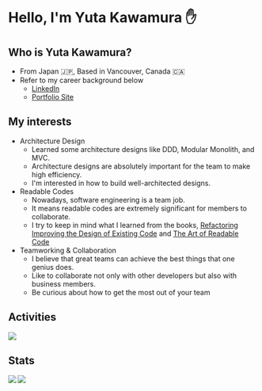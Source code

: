 # Hello, I'm Yuta Kawamura ✋

## Who is Yuta Kawamura?
- From Japan 🇯🇵, Based in Vancouver, Canada 🇨🇦
- Refer to my career background below
  - [LinkedIn](https://www.linkedin.com/in/yuta519/)
  - [Portfolio Site](https://yuta519.github.io/)

## My interests
- Architecture Design
  - Learned some architecture designs like DDD, Modular Monolith, and MVC.
  - Architecture designs are absolutely important for the team to make high efficiency.
  - I'm interested in how to build well-architected designs.
- Readable Codes
  - Nowadays, software engineering is a team job.
  - It means readable codes are extremely significant for members to collaborate.
  - I try to keep in mind what I learned from the books, [Refactoring
    Improving the Design of Existing Code](https://martinfowler.com/books/refactoring.html) and [The Art of Readable Code](https://www.oreilly.com/library/view/the-art-of/9781449318482/)
- Teamworking & Collaboration
  - I believe that great teams can achieve the best things that one genius does.
  - Like to collaborate not only with other developers but also with business members.
  - Be curious about how to get the most out of your team

## Activities
[![](https://github-profile-summary-cards.vercel.app/api/cards/profile-details?username=yuta519&theme=vue)](https://github.com/vn7n24fzkq/github-profile-summary-cards)

## Stats
<a href="https://github.com/anuraghazra/github-readme-stats">
  <img align="left" src="https://github-readme-stats.vercel.app/api?username=yuta519&count_private=true&show_icons=true" />
</a>
<a href="https://github.com/anuraghazra/github-readme-stats">
  <img align="left" src="https://github-readme-stats.vercel.app/api/top-langs/?username=yuta519" />
</a>
